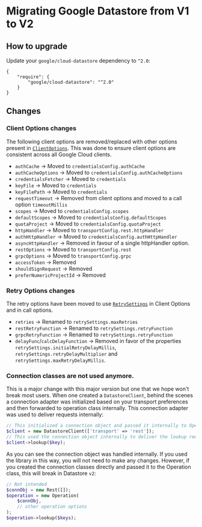 # Migrating Google Datastore from V1 to V2

## How to upgrade

Update your `google/cloud-datastore` dependency to `^2.0`:

```
{
    "require": {
        "google/cloud-datastore": "^2.0"
    }
}
```

## Changes

### Client Options changes

The following client options are removed/replaced with other options present in
[`ClientOptions`][ClientOptions]. This was done to ensure client options are consistent across all
Google Cloud clients.

- `authCache` -> Moved to `credentialsConfig.authCache`
- `authCacheOptions` -> Moved to `credentialsConfig.authCacheOptions`
- `credentialsFetcher` -> Moved to `credentials`
- `keyFile` -> Moved to `credentials`
- `keyFilePath` -> Moved to `credentials`
- `requestTimeout` -> Removed from client options and moved to a call option `timeoutMillis`
- `scopes` -> Moved to `credentialsConfig.scopes`
- `defaultScopes` -> Moved to `credentialsConfig.defaultScopes`
- `quotaProject` -> Moved to `credentialsConfig.quotaProject`
- `httpHandler` -> Moved to `transportConfig.rest.httpHandler`
- `authHttpHandler` -> Moved to `credentialsConfig.authHttpHandler`
- `asyncHttpHandler` -> Removed in favour of a single httpHandler option.
- `restOptions` -> Moved to `transportConfig.rest`
- `grpcOptions` -> Moved to `transportConfig.grpc`
- `accessToken` -> Removed
- `shouldSignRequest` -> Removed
- `preferNumericProjectId` -> Removed

### Retry Options changes

The retry options have been moved to use [`RetrySettings`][RetrySettings] in Client Options and in
call options.

- `retries` -> Renamed to `retrySettings.maxRetries`
- `restRetryFunction` -> Renamed to `retrySettings.retryFunction`
- `grpcRetryFunction` -> Renamed to `retrySettings.retryFunction`
- `delayFunc`/`calcDelayFunction` -> Removed in favor of the properties
  `retrySettings.initialRetryDelayMillis`, `retrySettings.retryDelayMultiplier` and
  `retrySettings.maxRetryDelayMillis`.

[RetrySettings]: https://googleapis.github.io/gax-php/v1.26.1/Google/ApiCore/RetrySettings.html

[ClientOptions]: https://googleapis.github.io/gax-php/v1.26.1/Google/ApiCore/Options/ClientOptions.html

### Connection classes are not used anymore.

This is a major change with this major version but one that we hope won't break most users. When one
created a `DatastoreClient`, behind the scenes a connection adapter was initialized based on your
transport preferences and then forwarded to operation class internally. This connection adapter was used
to deliver requests internally:

```php
// This initialized a connection object and passed it internally to Operation class.
$client = new DatastoreClient(['transport' => 'rest']);
// This used the connection object internally to deliver the lookup request.
$client->lookup($key);
```

As you can see the connection object was handled internally. If you used the library in this way,
you will not need to make any changes. However, if you created the connection classes directly
and passed it to the Operation class, this will break in Datastore `v2`:

```php
// Not intended
$connObj = new Rest([]);
$operation = new Operation(
    $connObj,
    // other operation options
);
$operation->lookup($keys);
```
